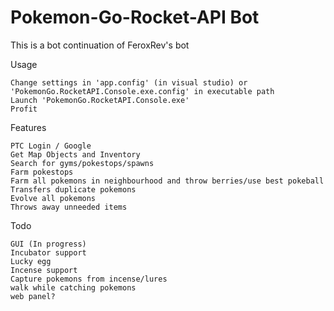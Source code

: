 # Pokemon-Go-Rocket-API Bot

This is a bot continuation of FeroxRev's bot

Usage

```
Change settings in 'app.config' (in visual studio) or 'PokemonGo.RocketAPI.Console.exe.config' in executable path
Launch 'PokemonGo.RocketAPI.Console.exe'
Profit
```

Features

```
PTC Login / Google
Get Map Objects and Inventory
Search for gyms/pokestops/spawns
Farm pokestops
Farm all pokemons in neighbourhood and throw berries/use best pokeball
Transfers duplicate pokemons
Evolve all pokemons
Throws away unneeded items
```

Todo

```
GUI (In progress)
Incubator support
Lucky egg
Incense support
Capture pokemons from incense/lures
walk while catching pokemons
web panel?
```

